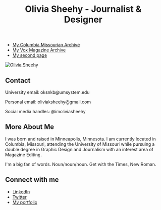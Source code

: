 <html>
<Olivia Sheehy>

<html lang="en">
<head>
  <meta charset="utf-8">

  <meta name="description" content="Olivia Sheehy's J4502 website.">
  <meta name="author" content="Olivia Sheehy">
  <meta name="keywords" content="Olivia Sheehy, J4502."/>

<header class='masthead'>
  <h1 class='masthead-heading'>Olivia Sheehy - Journalist & Designer</h1>
</header>

  <body>
  <nav>
    <ul>
      <li><a href="https://www.columbiamissourian.com/search/?l=25&sort=relevance&f=html&t=article%2Cvideo%2Cyoutube%2Ccollection&app=editorial&nsa=eedition&q=olivia+sheehy" target="_blank">My Columbia Missourian Archive</a></li>
      <li><a href="https://www.voxmagazine.com/search/?l=25&sort=relevance&f=html&t=article%2Cvideo%2Cyoutube%2Ccollection&app=editorial&nsa=eedition&q=olivia+sheehy" target="_blank">My Vox Magazine Archive</a></li>
      <li><a href="second-page.html">My second page</a></li>
    </ul>
  </nav>

  <a href="oksnkb@umsystem.edu">
    <img src="" alt="Olivia Sheehy" />
  </a>
  
<section class="contact-section">
    <h2>Contact</h2>
    <p>University email: oksnkb@umsystem.edu</p>
    <p>Personal email: oliviaksheehy@gmail.com</p>
    <p>Social media handles: @imoliviasheehy</p>
</section>
<section class="about-me">
    <h2>More About Me</h2>
    <p>I was born and raised in Minneapolis, Minnesota. I am currently located in Columbia, Missouri, attending the University of Missouri while pursuing a double degree in Graphic Design and Journalism with an interest area of Magazine Editing.</p>
    <p>I'm a big fan of words. Noun/noun/noun. Get with the Times, New Roman.<p/>
    <h2>Connect with me</h2>
    <ul class="social">
        <li><a class="css-is-deranged" href="https://www.linkedin.com/in/oliviasheehy/">LinkedIn</a></li>
        <li><a class="css-is-deranged" href="https://twitter.com/imoliviasheehy">Twitter</a></li>
        <li><a class="css-is-deranged" href="https://www.oliviasheehy.com/E">My portfolio</a></li>
    </ul>
<footer/>
